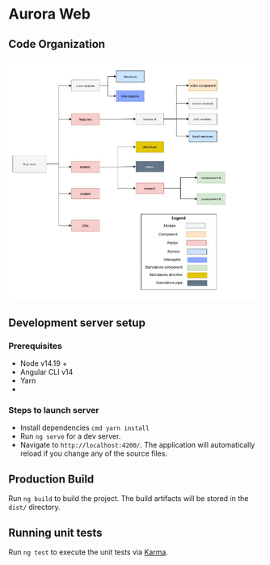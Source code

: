 # Aurora Web

## Code Organization

![](../docs/images/web-code-organization.jpg "Code organization structure")

## Development server setup

### Prerequisites
 - Node v14.19 +
 - Angular CLI v14
 - Yarn
 - 
### Steps to launch server
 - Install dependencies ``cmd yarn install``
 - Run `ng serve` for a dev server.
 - Navigate to `http://localhost:4200/`. The application will automatically reload if you change any of the source files.


## Production Build

Run `ng build` to build the project. The build artifacts will be stored in the `dist/` directory.

## Running unit tests

Run `ng test` to execute the unit tests via [Karma](https://karma-runner.github.io).

